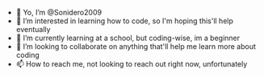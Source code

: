 - 👋 Yo, I’m @Sonidero2009
- 👀 I’m interested in learning how to code, so I'm hoping this'll help eventually
- 🌱 I’m currently learning at a school, but coding-wise, im a beginner
- 💞️ I’m looking to collaborate on anything that'll help me learn more about coding
- 📫 How to reach me, not looking to reach out right now, unfortunately

<!---
Sonidero2009/Sonidero2009 is a ✨ special ✨ repository because its `README.md` (this file) appears on your GitHub profile.
You can click the Preview link to take a look at your changes.
--->
